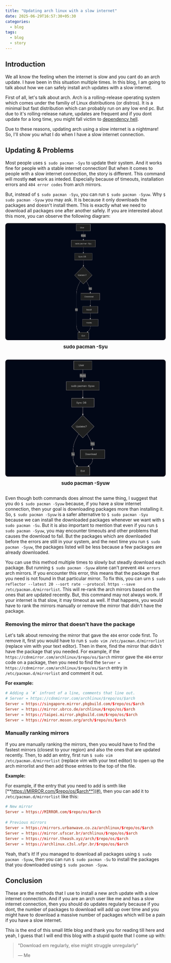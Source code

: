 ```yaml
---
title: "Updating arch linux with a slow internet"
date: 2025-06-29T16:57:30+05:30
categories:
  - blog
tags:
  - blog
  - story
---
```


## Introduction

We all know the feeling when the internet is slow and you cant do an arch update. I have been in this situation multiple times. In this blog, I am going to talk about how we can safely install arch updates with a slow internet.

First of all, let's talk about arch. Arch is a rolling-release operating system which comes under the familiy of Linux distributions (or distros). It is a minimal but fast distribution which can probably run on any low end pc. But due to it's rolling-release nature, updates are frequent and if you dont update for a long time, you might fall victim to [dependency hell](https://en.wikipedia.org/wiki/Dependency_hell).

Due to these reasons, updating arch using a slow internet is a nightmare! So, I'll show you what I do when I have a slow internet connection.

## Updating & Problems

Most people uses `$ sudo pacman -Syu` to update their system. And it works fine for people with a stable internet connection! But when it comes to people with a slow internet connection, the story is different. This command will mostly **not** work as inteded. Especially because of timeouts, installation errors and `404 error codes` from arch mirrors.

But, instead of `$ sudo pacman -Syu`, you can run `$ sudo pacman -Syuw`. Why `$ sudo pacman -Syuw` you may ask. It is because it only downloads the packages and doesn't install them. This is exactly what we need to download all packages one after another safely. If you are interested about this more, you can observe the following diagram:

<!-- Diagram section start -->
<style>
  .diagram-grid {
    user-select: none;
    display: flex;
    flex-wrap: wrap;
    gap: 1rem;
    justify-content: center;
    align-items: flex-start;
  }

  .diagram-item {
    flex: 1 1 300px;
    text-align: center;
  }

  .diagram-item img {
    max-width: 100%;
    height: auto;
    border-radius: 8px;
    transition: transform 0.2s ease;
  }

  .diagram-item img:hover {
    transform: scale(1.02);
  }

  .diagram-item p {
    margin-top: 0.5rem;
    font-weight: bold;
    font-size: 0.95rem;
  }

  .diagram-item a:focus {
    outline: none;
  }

</style>

<div class="diagram-grid">
  <div class="diagram-item">
    <a href="/assets/images/diagrams/pacman_Syu.png" target="_blank" rel="noopener noreferrer">
      <img src="/assets/images/diagrams/pacman_Syu.png" alt="pacman -Syu diagram" />
    </a>
    <p>sudo pacman -Syu</p>
  </div>
  <div class="diagram-item">
    <a href="/assets/images/diagrams/pacman_Syuw.png" target="_blank" rel="noopener noreferrer">
      <img src="/assets/images/diagrams/pacman_Syuw.png" alt="pacman -Syuw diagram" />
    </a>
    <p>sudo pacman -Syuw</p>
  </div>
</div>

<!-- Diagram section end -->

Even though both commands does almost the same thing, I suggest that you do `$ sudo pacman -Syuw` because, if you have a slow internet connection, then your goal is downloading packages more than installing it. So, `$ sudo pacman -Syuw` is a safer alternative to `$ sudo pacman -Syu` because we can install the downloaded packages whenever we want with `$ sudo pacman -Su`. But it is also important to mention that even if you run `$ sudo pacman -Syuw`, you may encounter timeouts and other problems that causes the download to fail. But the packages which are downloaded before the errors are still in your system, and the next time you run `$ sudo pacman -Syuw`, the packages listed will be less because a few packages are already downloaded.

You can use this method multiple times to slowly but steadly download each package. But running `$ sudo pacman -Syuw` alone can't prevent `404 errors` arch mirrors. If you encounter this error, this means that the package that you need is not found in that particular mirror. To fix this, you can urn `$ sudo reflector --latest 20 --sort rate --protocol https --save /etc/pacman.d/mirrorlist`. This will re-rank the arch mirrors based on the ones that are updated recently. But, this command may not always work. If your internet is that slow, it may timeout as well. If that happens, you would have to rank the mirrors manually or remove the mirror that didn't have the package.

### Removing the mirror that doesn't have the package

Let's talk about removing the mirror that gave the `404` error code first. To remove it, first you would have to run `$ sudo vim /etc/pacman.d/mirrorlist` (replace vim with your text editor). Then in there, find the mirror that didn't have the package that you needed. For example, if the `https://cdnmirror.com/archlinux/$repo/os/$arch` mirror gave the `404` error code on a package, then you need to find the `Server = https://cdnmirror.com/archlinux/$repo/os/$arch` entry in `/etc/pacman.d/mirrorlist` and comment it out.

**For example:**

```toml
# Adding a `#` infront of a line, comments that line out.
# Server = https://cdnmirror.com/archlinux/$repo/os/$arch
Server = https://singapore.mirror.pkgbuild.com/$repo/os/$arch
Server = https://mirror.ubrco.de/archlinux/$repo/os/$arch
Server = https://taipei.mirror.pkgbuild.com/$repo/os/$arch
Server = https://mirror.moson.org/arch/$repo/os/$arch
```

### Manually ranking mirrors

If you are manually ranking the mirrors, then you would have to find the fastest mirrors (closest to your region) and also the ones that are updated recently. Then, to add an entry, first run `$ sudo vim /etc/pacman.d/mirrorlist` (replace vim with your text editor) to open up the arch mirrorlist and then add those entries to the top of the file.

**Example:**

For example, if the entry that you need to add is smth like [**https://MIRROR.com/$repo/os/$arch**](#), then you can add it to `/etc/pacman.d/mirrorlist` like this:

```toml
# New mirror
Server = https://MIRROR.com/$repo/os/$arch

# Previous mirrors
Server = https://mirrors.urbanwave.co.za/archlinux/$repo/os/$arch
Server = https://mirror.ufscar.br/archlinux/$repo/os/$arch
Server = https://mirror.theash.xyz/arch/$repo/os/$arch
Server = https://archlinux.c3sl.ufpr.br/$repo/os/$arch
```

Yeah, that's it! If you managed to download all packages using `$ sudo pacman -Syuw`, then you can run `$ sudo pacman -Su` to install the packages that you downloaded using `$ sudo pacman -Syuw`.

## Conclusion

These are the methods that I use to install a new arch update with a slow internet connection.
And if you are an arch user like me and has a slow internet connection, then you should do updates regularly because if you dont, the number of packages to download will add up over time and you might have to download a massive number of packages which will be a pain if you have a slow internet.

This is the end of this small little blog and thank you for reading till here and yeah, I guess that I will end this blog with a stupid quote that I come up with:

> "Download em regularly, else might struggle unregularly"
>
> — Me
